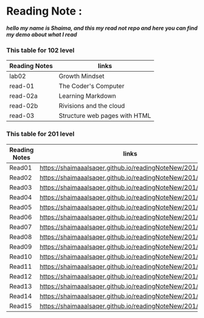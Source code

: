 # Reading Note :
***hello my name is Shaima, and this my read not repo and here you can find my demo about what I read***
### This table for 102 level
| Reading Notes	  | links                        |
| -----------     | ----------------------       |
| lab02           | Growth Mindset               |
| read-01         | The Coder's Computer         |
| read-02a        | Learning Markdown            |
| read-02b        | Rivisions and the cloud      |
| read-03         | Structure web pages with HTML|


### This table for 201 level
| Reading Notes	   | links                                                      |  
| -----------      | ---------------------------------------------------------  |
| Read01           | https://shaimaaalsaqer.github.io/readingNoteNew/201/Read01 |
| Read02           | https://shaimaaalsaqer.github.io/readingNoteNew/201/Read2  |
| Read03           | https://shaimaaalsaqer.github.io/readingNoteNew/201/Read3  |
| Read04           | https://shaimaaalsaqer.github.io/readingNoteNew/201/Read04 |
| Read05           | https://shaimaaalsaqer.github.io/readingNoteNew/201/Read05 |
| Read06           | https://shaimaaalsaqer.github.io/readingNoteNew/201/Read06 |
| Read07           | https://shaimaaalsaqer.github.io/readingNoteNew/201/Read07 |
| Read08           | https://shaimaaalsaqer.github.io/readingNoteNew/201/Read08 |
| Read09           | https://shaimaaalsaqer.github.io/readingNoteNew/201/Read09 |
| Read10           | https://shaimaaalsaqer.github.io/readingNoteNew/201/Read10 |
| Read11           | https://shaimaaalsaqer.github.io/readingNoteNew/201/Read11 |
| Read12           | https://shaimaaalsaqer.github.io/readingNoteNew/201/Read12 |
| Read13           | https://shaimaaalsaqer.github.io/readingNoteNew/201/Read13 |
| Read14           | https://shaimaaalsaqer.github.io/readingNoteNew/201/Read14 |
| Read15           | https://shaimaaalsaqer.github.io/readingNoteNew/201/Read15 |
